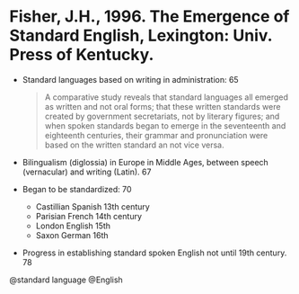 # Fisher, J.H., 1996. The Emergence of Standard English, Lexington: Univ. Press of Kentucky.

- Standard languages based on writing in administration: 65

    > A comparative study reveals that standard languages all emerged as written and not oral forms; that these written standards were created by government secretariats, not by literary figures; and when spoken standards began to emerge in the seventeenth and eighteenth centuries, their grammar and pronunciation were based on the written standard an not vice versa.

- Bilingualism (diglossia) in Europe in Middle Ages, between speech (vernacular) and writing (Latin). 67

- Began to be standardized: 70
    - Castillian Spanish 13th century
    - Parisian French 14th century
    - London English 15th
    - Saxon German 16th

- Progress in establishing standard spoken English not until 19th century. 78

@standard language
@English
